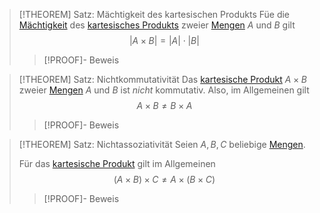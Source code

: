 > [!THEOREM] Satz: Mächtigkeit des kartesischen Produkts
> Füe die [Mächtigkeit](../Kardinalität/Kardinalität.md) des [kartesisches Produkts](Kartesisches%20Produkt.md) zweier [Mengen](../Menge.md) $A$ und $B$ gilt
> $$|A\times B| = |A|\cdot |B|$$
> > [!PROOF]- Beweis

> [!THEOREM] Satz: Nichtkommutativität
> Das [kartesische Produkt](Kartesisches%20Produkt.md) $A\times B$ zweier [Mengen](../Menge.md) $A$ und $B$ ist *nicht* kommutativ. Also, im Allgemeinen gilt
> $$A\times B \ne B \times A$$
> > [!PROOF]- Beweis

> [!THEOREM] Satz: Nichtassoziativität
> Seien $A,B,C$ beliebige [Mengen](../Menge.md).
> 
> Für das [kartesische Produkt](Kartesisches%20Produkt.md) gilt im Allgemeinen
> $$(A\times B)\times C \ne A\times(B\times C)$$
> > [!PROOF]- Beweis

